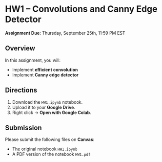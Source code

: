 # HW1 – Convolutions and Canny Edge Detector
**Assignment Due:** Thursday, September 25th, 11:59 PM EST

## Overview
In this assignment, you will:
- Implement **efficient convolution**
- Implement **Canny edge detector**

## Directions
1. Download the `HW1.ipynb` notebook.
2. Upload it to your **Google Drive**.
3. Right click → **Open with Google Colab**.

## Submission
Please submit the following files on **Canvas**:
- The original notebook `HW1.ipynb`
- A PDF version of the notebook `HW1.pdf`
